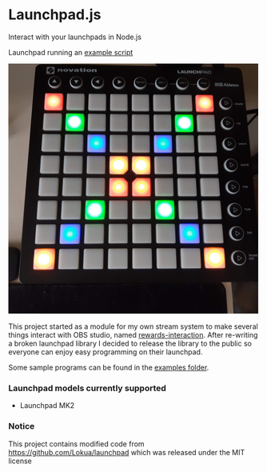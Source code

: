 # Launchpad.js

Interact with your launchpads in Node.js

Launchpad running an [example script](./examples/example.js)
<div style="width: 500px">
  <img src="./assets/Active_launchpad.jpg" alt="Launchpad controlled by example.js">
</div>

This project started as a module for my own stream system to make several things interact with OBS studio, named [rewards-interaction][rewards-interaction].
After re-writing a broken launchpad library I decided to release the library to the public so everyone can enjoy easy programming on their launchpad.

Some sample programs can be found in the [examples folder](./examples).

### Launchpad models currently supported
- Launchpad MK2


### Notice
This project contains modified code from https://github.com/Lokua/launchpad which was released under the MIT license

[rewards-interaction]: https://github.com/duncte123/rewards-interaction
